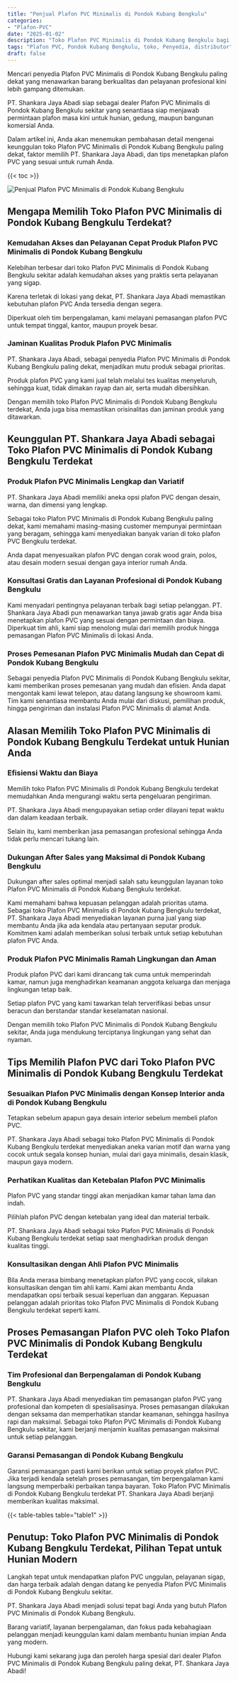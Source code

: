 ```yaml
---
title: "Penjual Plafon PVC Minimalis di Pondok Kubang Bengkulu"
categories: 
- "Plafon-PVC"
date: "2025-01-02"
description: "Toko Plafon PVC Minimalis di Pondok Kubang Bengkulu bagi rumah, kantor, dan ritel. Produk berkualitas, pilihan motif, pilihan warna modern, beserta jasa pemasangan ditangani oleh teknisi berpengalaman serta garansi resmi!|Jasa penyediaan Plafon PVC Minimalis di Pondok Kubang Bengkulu bagi keperluan tempat tinggal, office, atau toko, beserta material berkualitas dan instalasi oleh teknisi berpengalaman serta garansi resmi.|Alternatif Plafon PVC Minimalis di Pondok Kubang Bengkulu yang terpercaya untuk rumah, kantor, dan gerai, bersama material terbaik dan penempatan dikerjakan oleh tim profesional serta jaminan resmi.|Penyediaan Plafon PVC Minimalis di Pondok Kubang Bengkulu untuk rumah, office, serta ritel, dengan material terbaik dan pemasangan ditangani oleh tim profesional, lengkap beserta jaminan resmi.}"
tags: "Plafon PVC, Pondok Kubang Bengkulu, toko, Penyedia, distributor"
draft: false
---
```


Mencari penyedia Plafon PVC Minimalis di Pondok Kubang Bengkulu paling dekat yang menawarkan barang berkualitas dan pelayanan profesional kini lebih gampang ditemukan.

PT. Shankara Jaya Abadi siap sebagai dealer Plafon PVC Minimalis di Pondok Kubang Bengkulu sekitar yang senantiasa siap menjawab permintaan plafon masa kini untuk hunian, gedung, maupun bangunan komersial Anda.

Dalam artikel ini, Anda akan menemukan pembahasan detail mengenai keunggulan toko Plafon PVC Minimalis di Pondok Kubang Bengkulu paling dekat, faktor memilih PT. Shankara Jaya Abadi, dan tips menetapkan plafon PVC yang sesuai untuk rumah Anda.

{{< toc >}}

![Penjual Plafon PVC Minimalis di Pondok Kubang Bengkulu](/images/Plafon-PVC/Penjual-Plafon-PVC-Minimalis-di-Pondok-Kubang-Bengkulu.png)


## Mengapa Memilih Toko Plafon PVC Minimalis di Pondok Kubang Bengkulu Terdekat?

### Kemudahan Akses dan Pelayanan Cepat Produk Plafon PVC Minimalis di Pondok Kubang Bengkulu

Kelebihan terbesar dari toko Plafon PVC Minimalis di Pondok Kubang Bengkulu sekitar adalah kemudahan akses yang praktis serta pelayanan yang sigap.

Karena terletak di lokasi yang dekat, PT. Shankara Jaya Abadi memastikan kebutuhan plafon PVC Anda tersedia dengan segera.

Diperkuat oleh tim berpengalaman, kami melayani pemasangan plafon PVC untuk tempat tinggal, kantor, maupun proyek besar.

### Jaminan Kualitas Produk Plafon PVC Minimalis

PT. Shankara Jaya Abadi, sebagai penyedia Plafon PVC Minimalis di Pondok Kubang Bengkulu paling dekat, menjadikan mutu produk sebagai prioritas.

Produk plafon PVC yang kami jual telah melalui tes kualitas menyeluruh, sehingga kuat, tidak dimakan rayap dan air, serta mudah dibersihkan.

Dengan memilih toko Plafon PVC Minimalis di Pondok Kubang Bengkulu terdekat, Anda juga bisa memastikan orisinalitas dan jaminan produk yang ditawarkan.

## Keunggulan PT. Shankara Jaya Abadi sebagai Toko Plafon PVC Minimalis di Pondok Kubang Bengkulu Terdekat

### Produk Plafon PVC Minimalis Lengkap dan Variatif

PT. Shankara Jaya Abadi memiliki aneka opsi plafon PVC dengan desain, warna, dan dimensi yang lengkap.

Sebagai toko Plafon PVC Minimalis di Pondok Kubang Bengkulu paling dekat, kami memahami masing-masing customer mempunyai permintaan yang beragam, sehingga kami menyediakan banyak varian di toko plafon PVC Bengkulu terdekat.

Anda dapat menyesuaikan plafon PVC dengan corak wood grain, polos, atau desain modern sesuai dengan gaya interior rumah Anda.

### Konsultasi Gratis dan Layanan Profesional di Pondok Kubang Bengkulu

Kami menyadari pentingnya pelayanan terbaik bagi setiap pelanggan. PT. Shankara Jaya Abadi pun menawarkan tanya jawab gratis agar Anda bisa menetapkan plafon PVC yang sesuai dengan permintaan dan biaya. Diperkuat tim ahli, kami siap menolong mulai dari memilih produk hingga pemasangan Plafon PVC Minimalis di lokasi Anda.

### Proses Pemesanan Plafon PVC Minimalis Mudah dan Cepat di Pondok Kubang Bengkulu

Sebagai penyedia Plafon PVC Minimalis di Pondok Kubang Bengkulu sekitar, kami memberikan proses pemesanan yang mudah dan efisien. Anda dapat mengontak kami lewat telepon, atau datang langsung ke showroom kami. Tim kami senantiasa membantu Anda mulai dari diskusi, pemilihan produk, hingga pengiriman dan instalasi Plafon PVC Minimalis di alamat Anda.

## Alasan Memilih Toko Plafon PVC Minimalis di Pondok Kubang Bengkulu Terdekat untuk Hunian Anda

### Efisiensi Waktu dan Biaya

Memilih toko Plafon PVC Minimalis di Pondok Kubang Bengkulu terdekat memudahkan Anda mengurangi waktu serta pengeluaran pengiriman.

PT. Shankara Jaya Abadi mengupayakan setiap order dilayani tepat waktu dan dalam keadaan terbaik.

Selain itu, kami memberikan jasa pemasangan profesional sehingga Anda tidak perlu mencari tukang lain.

### Dukungan After Sales yang Maksimal di Pondok Kubang Bengkulu

Dukungan after sales optimal menjadi salah satu keunggulan layanan toko Plafon PVC Minimalis di Pondok Kubang Bengkulu terdekat.

Kami memahami bahwa kepuasan pelanggan adalah prioritas utama. Sebagai toko Plafon PVC Minimalis di Pondok Kubang Bengkulu terdekat, PT. Shankara Jaya Abadi menyediakan layanan purna jual yang siap membantu Anda jika ada kendala atau pertanyaan seputar produk. Komitmen kami adalah memberikan solusi terbaik untuk setiap kebutuhan plafon PVC Anda.

### Produk Plafon PVC Minimalis Ramah Lingkungan dan Aman

Produk plafon PVC dari kami dirancang tak cuma untuk memperindah kamar, namun juga menghadirkan keamanan anggota keluarga dan menjaga lingkungan tetap baik.

Setiap plafon PVC yang kami tawarkan telah terverifikasi bebas unsur beracun dan berstandar standar keselamatan nasional.

Dengan memilih toko Plafon PVC Minimalis di Pondok Kubang Bengkulu sekitar, Anda juga mendukung terciptanya lingkungan yang sehat dan nyaman.

## Tips Memilih Plafon PVC dari Toko Plafon PVC Minimalis di Pondok Kubang Bengkulu Terdekat

### Sesuaikan Plafon PVC Minimalis dengan Konsep Interior anda di Pondok Kubang Bengkulu

Tetapkan sebelum apapun gaya desain interior sebelum membeli plafon PVC.

PT. Shankara Jaya Abadi sebagai toko Plafon PVC Minimalis di Pondok Kubang Bengkulu terdekat menyediakan aneka varian motif dan warna yang cocok untuk segala konsep hunian, mulai dari gaya minimalis, desain klasik, maupun gaya modern.

### Perhatikan Kualitas dan Ketebalan Plafon PVC Minimalis

Plafon PVC yang standar tinggi akan menjadikan kamar tahan lama dan indah.

Pilihlah plafon PVC dengan ketebalan yang ideal dan material terbaik.

PT. Shankara Jaya Abadi sebagai toko Plafon PVC Minimalis di Pondok Kubang Bengkulu terdekat setiap saat menghadirkan produk dengan kualitas tinggi.

### Konsultasikan dengan Ahli Plafon PVC Minimalis

Bila Anda merasa bimbang menetapkan plafon PVC yang cocok, silakan konsultasikan dengan tim ahli kami. Kami akan membantu Anda mendapatkan opsi terbaik sesuai keperluan dan anggaran. Kepuasan pelanggan adalah prioritas toko Plafon PVC Minimalis di Pondok Kubang Bengkulu terdekat seperti kami.

## Proses Pemasangan Plafon PVC oleh Toko Plafon PVC Minimalis di Pondok Kubang Bengkulu Terdekat

### Tim Profesional dan Berpengalaman di Pondok Kubang Bengkulu

PT. Shankara Jaya Abadi menyediakan tim pemasangan plafon PVC yang profesional dan kompeten di spesialisasinya. Proses pemasangan dilakukan dengan seksama dan memperhatikan standar keamanan, sehingga hasilnya rapi dan maksimal. Sebagai toko Plafon PVC Minimalis di Pondok Kubang Bengkulu sekitar, kami berjanji menjamin kualitas pemasangan maksimal untuk setiap pelanggan.

### Garansi Pemasangan di Pondok Kubang Bengkulu

Garansi pemasangan pasti kami berikan untuk setiap proyek plafon PVC. Jika terjadi kendala setelah proses pemasangan, tim berpengalaman kami langsung memperbaiki perbaikan tanpa bayaran. Toko Plafon PVC Minimalis di Pondok Kubang Bengkulu terdekat PT. Shankara Jaya Abadi berjanji memberikan kualitas maksimal.

{{< table-tables table="table1" >}}

## Penutup: Toko Plafon PVC Minimalis di Pondok Kubang Bengkulu Terdekat, Pilihan Tepat untuk Hunian Modern

Langkah tepat untuk mendapatkan plafon PVC unggulan, pelayanan sigap, dan harga terbaik adalah dengan datang ke penyedia Plafon PVC Minimalis di Pondok Kubang Bengkulu sekitar.

PT. Shankara Jaya Abadi menjadi solusi tepat bagi Anda yang butuh Plafon PVC Minimalis di Pondok Kubang Bengkulu.

Barang variatif, layanan berpengalaman, dan fokus pada kebahagiaan pelanggan menjadi keunggulan kami dalam membantu hunian impian Anda yang modern.

Hubungi kami sekarang juga dan peroleh harga spesial dari dealer Plafon PVC Minimalis di Pondok Kubang Bengkulu paling dekat, PT. Shankara Jaya Abadi!